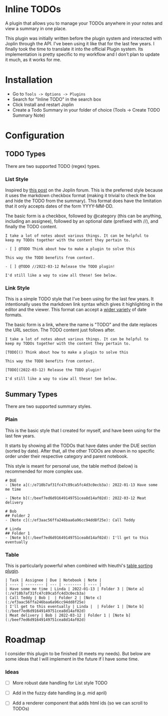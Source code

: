 # Inline TODOs
A plugin that allows you to manage your TODOs anywhere in your notes and view a summary in one place.

This plugin was initially written before the plugin system and interacted with Joplin through the API. I've been using it like that for the last few years. I finally took the time to translate it into the official Plugin system. Its implementation is pretty specific to my workflow and I don't plan to update it much, as it works for me.

# Installation
- Go to `Tools -> Options -> Plugins`
- Search for "Inline TODO" in the search box
- Click Install and restart Joplin
- Create a Todo Summary in your folder of choice (Tools -> Create TODO Summary Note)


# Configuration
## TODO Types
There are two supported TODO (regex) types.

### List Style
Inspired by [this post](https://discourse.joplinapp.org/t/create-a-task-report-plugin-for-a-joplin-note-taking-app/21177) on the Joplin forum. This is the preferred style because it uses the markdown checkbox format (making it trivial to check the box and hide the TODO from the summary). 
This format does have the limitation that it only accepts dates of the form YYYY-MM-DD.

The basic form is a checkbox, followed by @category (this can be anything, including an assignee), followed by an optional date (prefixed with //), and finally the TODO content.

```
I take a lot of notes about various things. It can be helpful to
keep my TODOs together with the content they pertain to.

- [ ] @TODO Think about how to make a plugin to solve this

This way the TODO benefits from context.

- [ ] @TODO //2022-03-12 Release the TODO plugin!

I'd still like a way to view all these! See below.
```


### Link Style
This is a simple TODO style that I've been using for the last few years. It intentionally uses the markdown link syntax which gives it highlighting in the editor and the viewer.
This format can accept a [wider variety](https://developer.mozilla.org/en-US/docs/Web/JavaScript/Reference/Global_Objects/Date/parse#date_time_string_format) of date formats.

The basic form is a link, where the name is "TODO" and the date replaces the URL section. The TODO content just follows after.

```
I take a lot of notes about various things. It can be helpful to
keep my TODOs together with the content they pertain to.

[TODO]() Think about how to make a plugin to solve this

This way the TODO benefits from context.

[TODO](2022-03-12) Release the TODO plugin!

I'd still like a way to view all these! See below.
```


## Summary Types
There are two supported summary styles.

### Plain
This is the basic style that I created for myself, and have been using for the last few years. 

It starts by showing all the TODOs that have dates under the DUE section (sorted by date). After that, all the other TODOs are shown in no specific order under their respective category and parent notebook.

This style is meant for personal use, the table method (below) is recommended for more complex use.

```
# DUE
- [Note a](:/e710b7af31fc47c89ca5fc4d3c0ecb3a): 2022-01-13 Have some me time

- [Note b](:/beef7ed6d91649149751cea8d14af02d): 2022-03-12 Meat delivery

# Bob
## Folder 2
- [Note c](:/ef3aac56ffa246baa6a96cc94dd8f25e): Call Teddy

# Linda
## Folder 1
- [Note b](:/beef7ed6d91649149751cea8d14af02d): I'll get to this eventually
```

### Table
This is particularly powerful when combined with hieuthi's [table sorting plugin](https://discourse.joplinapp.org/t/plugin-markdown-table-sortable/21846).

```
| Task | Assignee | Due | Notebook | Note |
| ---- | -------- | --- | -------- | ---- |
| Have some me time | Linda | 2022-01-13 | Folder 3 | [Note a](:/e710b7af31fc47c89ca5fc4d3c0ecb3a)
| Call Teddy | Bob |  | Folder 2 | [Note c](:/ef3aac56ffa246baa6a96cc94dd8f25e)
| I'll get to this eventually | Linda |  | Folder 1 | [Note b](:/beef7ed6d91649149751cea8d14af02d)
| Meat delivery | Bob | 2022-03-12 | Folder 1 | [Note b](:/beef7ed6d91649149751cea8d14af02d)
```


# Roadmap
I consider this plugin to be finished (it meets my needs). But below are some ideas that I will implement in the future if I have some time.
### Ideas
- [ ] More robust date handling for List style TODO
- [ ] Add in the fuzzy date handling (e.g. mid april)
- [ ] Add a renderer component that adds html ids (so we can scroll to TODOs)

